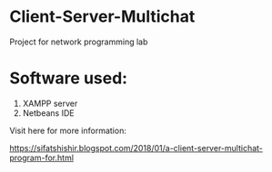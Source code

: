 # Client-Server-Multichat
Project for network programming lab

# Software used:

1. XAMPP server
2. Netbeans IDE

Visit here for more information:

https://sifatshishir.blogspot.com/2018/01/a-client-server-multichat-program-for.html
